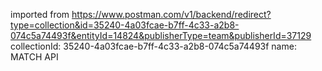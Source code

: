 imported from https://www.postman.com/v1/backend/redirect?type=collection&id=35240-4a03fcae-b7ff-4c33-a2b8-074c5a74493f&entityId=14824&publisherType=team&publisherId=37129
collectionId: 35240-4a03fcae-b7ff-4c33-a2b8-074c5a74493f
name: MATCH API